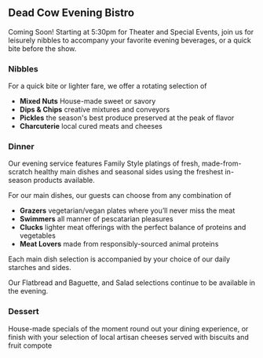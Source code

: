 ## Dead Cow Evening Bistro
Coming Soon! Starting at 5:30pm for Theater and Special Events, join us for leisurely nibbles to accompany your favorite evening beverages, or a quick bite before the show.

### Nibbles
For a quick bite or lighter fare, we offer a rotating selection of
- **Mixed Nuts** House-made sweet or savory
- **Dips & Chips** creative mixtures and conveyors 
- **Pickles** the season's best produce preserved at the peak of flavor
- **Charcuterie** local cured meats and cheeses

### Dinner
Our evening service features Family Style platings of fresh, made-from-scratch healthy main dishes and seasonal sides using the freshest in-season products available.

For our main dishes, our guests can choose from any combination of 
- **Grazers** vegetarian/vegan plates where you’ll never miss the meat
- **Swimmers** all manner of pescatarian pleasures
- **Clucks** lighter meat offerings with the perfect balance of proteins and vegetables
- **Meat Lovers** made from responsibly-sourced animal proteins

Each main dish selection is accompanied by your choice of our daily starches and sides.

Our Flatbread and Baguette, and Salad selections continue to be available in the evening.

### Dessert
House-made specials of the moment round out your dining experience, or finish with your selection of local artisan cheeses served with biscuits and fruit compote